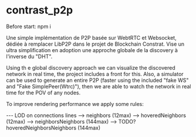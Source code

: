 # contrast_p2p

Before start:
npm i

Une simple implémentation de P2P basée sur WebtRTC et Websocket, dédiée à remplacer LibP2P dans le projet de Blockchain Constrat.
Vise un ultra simplification en adoption une approche globale de la discovery à l'inverse du "DHT".

Using th e global discovery approach we can visualize the discovered network in real time, the project includes a front for this.
Also, a simulator can be used to generate an entire P2P (faster using the included "fake WS" and "Fake SimplePeer(Wtrc)"), then we are able to watch the network in real time for the POV of any nodes.


To improve rendering performance we apply some rules:


--- LOD on connections lines
--> neighbors (12max)
--> hoveredNeighbors (12max)
--> neighborsNeighbors (144max)
--> TODO? hoveredNeighborsNeighbors (144max)